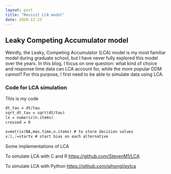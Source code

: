 ```yaml
---
layout: post
title: "Revisit LCA model"
date: 2020-12-23
---
```


## Leaky Competing Accumulator model 

Weirdly, the Leaky, Competing Accumulator (LCA) model is my most familiar model during graduate school, but I have never fully explored this model over the years. In this blog, I focus on one question: what kind of choice and response time data can LCA account for, while the more popular DDM cannot? For this purpose, I first need to be able to simulate data using LCA.


### Code for LCA simulation
This is my code

```markdown
dt_tau = dt/tau
sqrt_dt_tau = sqrt(dt/tau)
lx = numeric(n.items)
crossed = 0

x=matrix(NA,max.time,n.items) # to store decision values
x[1,]=startx # start bias on each alternative
```


Some implementations of LCA

To simulate LCA with C and R
https://github.com/StevenM1/LCA

To simulate LCA with Python
https://github.com/qihongl/pylca
